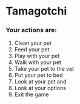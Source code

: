 # Tamagotchi

### Your actions are:
   1. Clean your pet
   2. Feed your pet
   3. Play with your pet
   4. Walk with your pet
   5. Take your pet to the vet
   6. Put your pet to bed
   7. Look at your pet and
   8. Look at your options
   9. Exit the game
